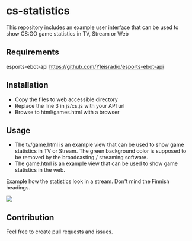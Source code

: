 # cs-statistics

This repository includes an example user interface that can be used to show CS:GO game statistics in TV, Stream or Web

## Requirements

esports-ebot-api
https://github.com/Yleisradio/esports-ebot-api

## Installation

- Copy the files to web accessible directory
- Replace the line 3 in js/cs.js with your API url
- Browse to html/games.html with a browser

## Usage

- The tv/game.html is an example view that can be used to show game statistics in TV or Stream. The green background color is supposed to be removed by the broadcasting / streaming software.
- The game.html is an example view that can be used to show game statistics in the web.

Example how the statistics look in a stream. Don't mind the Finnish headings.

![](https://github.com/Zeikko/cs-statistics/blob/master/img/statistics-example.png)

## Contribution

Feel free to create pull requests and issues.





